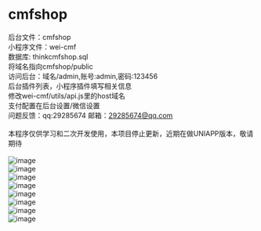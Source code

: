 # cmfshop
后台文件：cmfshop
<br>小程序文件：wei-cmf
<br>数据库: thinkcmfshop.sql
<br>将域名指向cmfshop/public
<br>访问后台：域名/admin,账号:admin,密码:123456
<br>后台插件列表，小程序插件填写相关信息
<br>修改wei-cmf/utils/api.js里的host域名
<br>支付配置在后台设置/微信设置
<br>问题反馈：qq:29285674 邮箱：29285674@qq.com</font><br>
<br>本程序仅供学习和二次开发使用，本项目停止更新，近期在做UNIAPP版本，敬请期待
<br>
<br>![image](http://wx4.sinaimg.cn/mw690/0060lm7Tly1fw3bb82rbdj30cc0kl0u6.jpg)
<br>![image](http://wx1.sinaimg.cn/mw690/0060lm7Tly1fw3bc2c9tfj30bg0ju406.jpg)
<br>![image](http://wx4.sinaimg.cn/mw690/0060lm7Tly1fw3bcf9wq5j30bp0k6wfr.jpg)
<br>![image](http://wx3.sinaimg.cn/mw690/0060lm7Tly1fw3bbs42ioj30b90jracz.jpg)
<br>![image](http://wx3.sinaimg.cn/mw690/0060lm7Tly1fw3bctna4gj30cn0c4dgn.jpg)
<br>![image](http://wx3.sinaimg.cn/mw690/0060lm7Tly1fw3bf7736vj31gs0dtabb.jpg)
<br>![image](http://wx1.sinaimg.cn/mw690/0060lm7Tly1fw3bg2j670j31h507sdgd.jpg)
<br>![image](http://wx2.sinaimg.cn/mw690/0060lm7Tly1fw3bg5s6slj30wg0bgglu.jpg)

